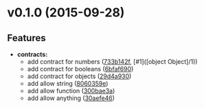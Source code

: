 # v0.1.0 (2015-09-28)


## Features

- **contracts:**
    - add contract for numbers
    ([733b142f](https://github.com/Frikki/categories-js.git/commits/733b142f7b692a19f1b6f06467ff23a5b3a8ee52),
     [#1]([object Object]/1))
    - add contract for booleans
    ([6bfaf690](https://github.com/Frikki/categories-js.git/commits/6bfaf6906c2183a1a821c4bd1134007767e59390))
    - add contract for objects
    ([29d4a930](https://github.com/Frikki/categories-js.git/commits/29d4a9304feab4c5026a7f3c3eef965b096d1b0a))
    - add allow string
    ([8060359e](https://github.com/Frikki/categories-js.git/commits/8060359e599a226a4a4c412b2f4408de2ebe6707))
    - add allow function
    ([300bae3a](https://github.com/Frikki/categories-js.git/commits/300bae3a4d27490be75dde421e9fe00240b49a13))
    - add allow anything
    ([30aefe46](https://github.com/Frikki/categories-js.git/commits/30aefe465361d590810f207f6e5d617695e54458))


